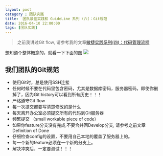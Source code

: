 ```yaml
---
layout: post
category : 团队实践
title:  团队最佳实践和 GuideLine 系列 (六)：Git规范
date: 2016-04-10 22:00:00
tags: [团队实践]
---
```




> 之前我讲过Git flow, 请参考我的文章[敏捷实践系列(四)：代码管理流程](http://deshui.wang/%E6%95%8F%E6%8D%B7/2015/10/27/sourcecode-management)

想知道个整体概念的，就看一下下面的图
<img class="img-responsive" src="http://7xpzem.com1.z0.glb.clouddn.com/git-flow-nvie.png"/>

## 我们团队的Git规范

* 使用Git时，总是使用SSH连接
* 任何时候不要在代码里包含密码，尤其是数据库密码，服务器密码，即使你删掉了，因为Git history可以看到所有历史！！！
* 严格遵守Git flow
* 每一次提交都要写清楚修改的是什么
* 每天离开办公室必须提交所有的代码到Git服务器
* 频繁提交 （small workable piece of code）
* 如果你feature分支没有完成,不要合并回Develop分支, 请参考之前文章 Definition of Done
* 仔细检查config的设置，不要用自己本地的覆盖了服务器上的。
* 每一个新的feature必须在一个新的分支上。
* 解决冲突后，一定要测试！！！
